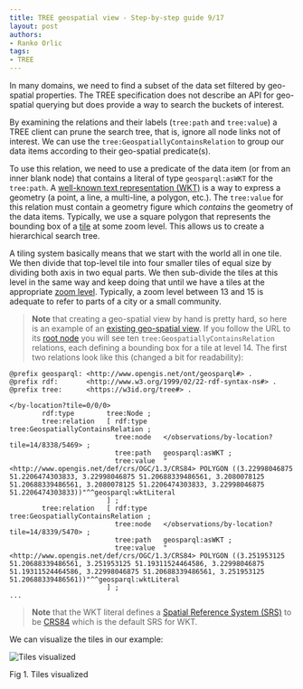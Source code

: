 ```yaml
---
title: TREE geospatial view - Step-by-step guide 9/17
layout: post
authors:
- Ranko Orlic
tags:
- TREE
---
```

In many domains, we need to find a subset of the data set filtered by geo-spatial properties. The TREE specification does not describe an API for geo-spatial querying but does provide a way to search the buckets of interest.

By examining the relations and their labels (`tree:path` and `tree:value`) a TREE client can prune the search tree, that is, ignore all node links not of interest. We can use the `tree:GeospatiallyContainsRelation` to group our data items according to their geo-spatial predicate(s).

To use this relation, we need to use a predicate of the data item (or from an inner blank node) that contains a literal of type `geosparql:asWKT` for the `tree:path`. A [well-known text representation (WKT)](https://en.wikipedia.org/wiki/Well-known_text_representation_of_geometry) is a way to express a geometry (a point, a line, a multi-line, a polygon, etc.). The `tree:value` for this relation must contain a geometry figure which _contains_ the geometry of the data items. Typically, we use a square polygon that represents the bounding box of a [tile](https://en.wikipedia.org/wiki/Tiled_web_map) at some zoom level. This allows us to create a hierarchical search tree.

A tiling system basically means that we start with the world all in one tile. We then divide that top-level tile into four smaller tiles of equal size by dividing both axis in two equal parts. We then sub-divide the tiles at this level in the same way and keep doing that until we have a tiles at the appropriate [zoom level](https://wiki.openstreetmap.org/wiki/Slippy_map_tilenames#Zoom_levels). Typically, a zoom level between 13 and 15 is adequate to refer to parts of a city or a small community.

> **Note** that creating a geo-spatial view by hand is pretty hard, so here is an example of an [existing geo-spatial view](https://brugge-ldes.geomobility.eu/observations/by-location). If you follow the URL to its [root node](https://brugge-ldes.geomobility.eu/observations/by-location?tile=0/0/0) you will see ten `tree:GeospatiallyContainsRelation` relations, each defining a bounding box for a tile at level 14. The first two relations look like this (changed a bit for readability):

```
@prefix geosparql: <http://www.opengis.net/ont/geosparql#> .
@prefix rdf:       <http://www.w3.org/1999/02/22-rdf-syntax-ns#> .
@prefix tree:      <https://w3id.org/tree#> .

</by-location?tile=0/0/0>
        rdf:type        tree:Node ;
        tree:relation   [ rdf:type    tree:GeospatiallyContainsRelation ;
                          tree:node   </observations/by-location?tile=14/8338/5469> ;
                          tree:path   geosparql:asWKT ;
                          tree:value  "<http://www.opengis.net/def/crs/OGC/1.3/CRS84> POLYGON ((3.22998046875 51.2206474303833, 3.22998046875 51.20688339486561, 3.2080078125 51.20688339486561, 3.2080078125 51.2206474303833, 3.22998046875 51.2206474303833))"^^geosparql:wktLiteral
                        ] ;
        tree:relation   [ rdf:type    tree:GeospatiallyContainsRelation ;
                          tree:node   </observations/by-location?tile=14/8339/5470> ;
                          tree:path   geosparql:asWKT ;
                          tree:value  "<http://www.opengis.net/def/crs/OGC/1.3/CRS84> POLYGON ((3.251953125 51.20688339486561, 3.251953125 51.19311524464586, 3.22998046875 51.19311524464586, 3.22998046875 51.20688339486561, 3.251953125 51.20688339486561))"^^geosparql:wktLiteral
                        ] ;
...
```
> **Note** that the WKT literal defines a [Spatial Reference System (SRS)](https://en.wikipedia.org/wiki/Spatial_reference_system) to be [CRS84](https://en.wikipedia.org/wiki/World_Geodetic_System#WGS84) which is the default SRS for WKT.

We can visualize the tiles in our example:

![Tiles visualized](./artwork/tiles.png)

Fig 1. Tiles visualized
